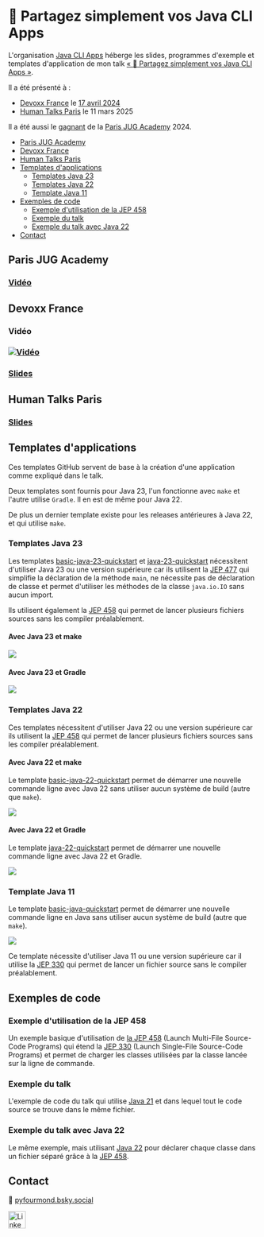 # :floppy_disk: Partagez simplement vos Java CLI Apps

L'organisation [Java CLI Apps](https://github.com/java-cli-apps) héberge les slides, programmes d'exemple et templates d'application de mon talk [« :floppy_disk: Partagez simplement vos Java CLI Apps »](https://youtu.be/Disp1KJDKzA?si=_Owz6_UxddetUzCT).

Il a été présenté à :

* [Devoxx France](https://mobile.devoxx.com/events/devoxxfr2024/schedule) le [17 avril 2024](https://mobile.devoxx.com/events/devoxxfr2024/talks/36021/details)
* [Human Talks Paris](https://www.meetup.com/fr-FR/humantalks-paris/events/306459030/) le 11 mars 2025

Il a été aussi le [gagnant](https://twitter.com/parisjug/status/1745210477615985117) de la [Paris JUG Academy](https://www.parisjug.org/events/2024/01-09-young-blood-11/) 2024.

<!-- TOC -->
* [Paris JUG Academy](#paris-jug-academy)
* [Devoxx France](#devoxx-france)
* [Human Talks Paris](#human-talks-paris)
* [Templates d'applications](#templates-dapplications)
  * [Templates Java 23](#templates-java-23)
  * [Templates Java 22](#templates-java-22)
  * [Template Java 11](#template-java-11)
* [Exemples de code](#exemples-de-code)
  * [Exemple d'utilisation de la JEP 458](#exemple-dutilisation-de-la-jep-458)
  * [Exemple du talk](#exemple-du-talk)
  * [Exemple du talk avec Java 22](#exemple-du-talk-avec-java-22)
* [Contact](#contact)
<!-- TOC -->

## Paris JUG Academy

### [Vidéo](https://youtu.be/Disp1KJDKzA?si=_Owz6_UxddetUzCT)

## Devoxx France

### Vidéo

### [![Vidéo](images/video-devoxx-france.png)](https://www.youtube.com/watch?v=pSZ21WoUmWc)

### [Slides](https://speakerdeck.com/grumpyf0x48/partagez-simplement-vos-java-cli-apps)

## Human Talks Paris

### [Slides](https://java-cli-apps.github.io/Partagez_simplement_vos_Java_CLI_Apps.pdf)

## Templates d'applications

Ces templates GitHub servent de base à la création d'une application comme expliqué dans le talk.

Deux templates sont fournis pour Java 23, l'un fonctionne avec `make` et l'autre utilise `Gradle`.  Il en est de même pour Java 22.

De plus un dernier template existe pour les releases antérieures à Java 22, et qui utilise `make`.

### Templates Java 23

Les templates [basic-java-23-quickstart](https://github.com/java-cli-apps/basic-java-23-quickstart) et [java-23-quickstart](https://github.com/java-cli-apps/java-23-quickstart) nécessitent d'utiliser Java 23 ou une version supérieure car ils utilisent la [JEP 477](https://openjdk.org/jeps/477) qui simplifie la déclaration de la méthode `main`, ne nécessite pas de déclaration de classe et permet d'utiliser les méthodes de la classe `java.io.IO` sans aucun import.

Ils utilisent également la [JEP 458](https://openjdk.org/jeps/458) qui permet de lancer plusieurs fichiers sources sans les compiler préalablement.

#### Avec Java 23 et make

<a href="https://asciinema.org/a/669372" target="_blank"><img src="images/basic-java-23-quickstart.gif" /></a>

#### Avec Java 23 et Gradle

<a href="https://asciinema.org/a/673868" target="_blank"><img src="images/java-23-quickstart.gif" /></a>

### Templates Java 22

Ces templates nécessitent d'utiliser Java 22 ou une version supérieure car ils utilisent la [JEP 458](https://openjdk.org/jeps/458) qui permet de lancer plusieurs fichiers sources sans les compiler préalablement.

#### Avec Java 22 et make

Le template [basic-java-22-quickstart](https://github.com/java-cli-apps/basic-java-22-quickstart) permet de démarrer une nouvelle commande ligne avec Java 22 sans utiliser aucun système de build (autre que `make`).

<a href="https://asciinema.org/a/667798" target="_blank"><img src="images/basic-java-22-quickstart.gif" /></a>

#### Avec Java 22 et Gradle

Le template [java-22-quickstart](https://github.com/java-cli-apps/java-22-quickstart) permet de démarrer une nouvelle commande ligne avec Java 22 et Gradle.

<a href="https://asciinema.org/a/667781" target="_blank"><img src="images/java-22-quickstart.gif" /></a>

### Template Java 11

Le template [basic-java-quickstart](https://github.com/java-cli-apps/basic-java-quickstart) permet de démarrer une nouvelle commande ligne en Java sans utiliser aucun système de build (autre que `make`).

<a href="https://asciinema.org/a/667780" target="_blank"><img src="images/basic-java-quickstart.gif" /></a>

Ce template nécessite d'utiliser Java 11 ou une version supérieure car il utilise la [JEP 330](https://openjdk.org/jeps/330) qui permet de lancer un fichier source sans le compiler préalablement.

## Exemples de code

### Exemple d'utilisation de la JEP 458

Un exemple basique d'utilisation de [la JEP 458](https://github.com/java-cli-apps/java-cli-apps.github.io/blob/main/exemples/jep-458/README.md) (Launch Multi-File Source-Code Programs) qui étend la [JEP 330](https://openjdk.org/jeps/330) (Launch Single-File Source-Code Programs) et permet de charger les classes utilisées par la classe lancée sur la ligne de commande.

### Exemple du talk

L'exemple de code du talk qui utilise [Java 21](https://github.com/java-cli-apps/java-cli-apps.github.io/blob/main/exemples/generate-data-21/README.md) et dans lequel tout le code source se trouve dans le même fichier.

### Exemple du talk avec Java 22

Le même exemple, mais utilisant [Java 22](https://github.com/java-cli-apps/java-cli-apps.github.io/blob/main/exemples/generate-data-22/README.md) pour déclarer chaque classe dans un fichier séparé grâce à la [JEP 458](https://openjdk.org/jeps/458).

## Contact

🦋 [pyfourmond.bsky.social](https://bsky.app/profile/pyfourmond.bsky.social)

[<img height="35" src="images/linkedin.ico" title="LinkedIn" width="35"/>](https://www.linkedin.com/in/pyfourmond)
